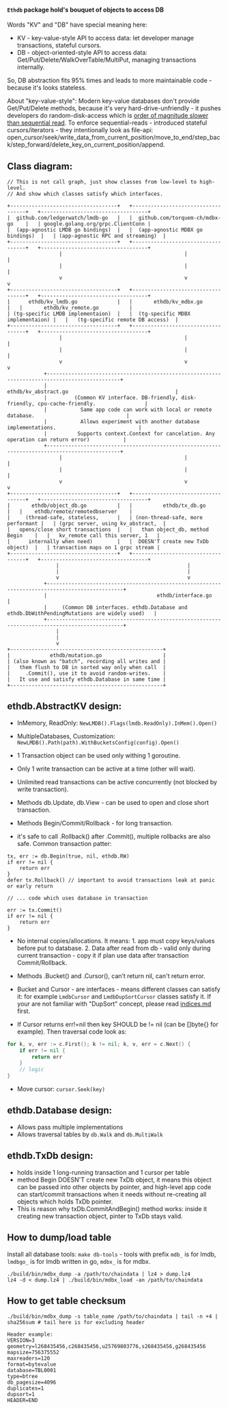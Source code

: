 #### `Ethdb` package hold's bouquet of objects to access DB

Words "KV" and "DB" have special meaning here: 
- KV - key-value-style API to access data: let developer manage transactions, stateful cursors. 
- DB - object-oriented-style API to access data: Get/Put/Delete/WalkOverTable/MultiPut, managing transactions internally.

So, DB abstraction fits 95% times and leads to more maintainable code - because it's looks stateless. 

About "key-value-style": Modern key-value databases don't provide Get/Put/Delete methods, 
  because it's very hard-drive-unfriendly - it pushes developers do random-disk-access which is [order of magnitude slower than sequential read](https://www.seagate.com/sg/en/tech-insights/lies-damn-lies-and-ssd-benchmark-master-ti/).
  To enforce sequential-reads - introduced stateful cursors/iterators - they intentionally look as file-api: open_cursor/seek/write_data_from_current_position/move_to_end/step_back/step_forward/delete_key_on_current_position/append.

## Class diagram: 

```asciiflow.com
// This is not call graph, just show classes from low-level to high-level. 
// And show which classes satisfy which interfaces.

+-----------------------------------+   +-----------------------------------+   +-----------------------------------+ 
|  github.com/ledgerwatch/lmdb-go   |   |  github.com/torquem-ch/mdbx-go    |   | google.golang.org/grpc.ClientConn |                    
|  (app-agnostic LMDB go bindings)  |   |  (app-agnostic MDBX go bindings)  |   | (app-agnostic RPC and streaming)  |
+-----------------------------------+   +-----------------------------------+   +-----------------------------------+
                 |                                        |                                      |
                 |                                        |                                      |
                 v                                        v                                      v
+-----------------------------------+   +-----------------------------------+   +-----------------------------------+
|      ethdb/kv_lmdb.go             |   |       ethdb/kv_mdbx.go            |   |       ethdb/kv_remote.go          |                
| (tg-specific LMDB implementaion)  |   |  (tg-specific MDBX implementaion) |   |   (tg-specific remote DB access)  |              
+-----------------------------------+   +-----------------------------------+   +-----------------------------------+
                 |                                        |                                      |
                 |                                        |                                      |
                 v                                        v                                      v
            +----------------------------------------------------------------------------------------------+
            |                                       ethdb/kv_abstract.go                                   |  
            |         (Common KV interface. DB-friendly, disk-friendly, cpu-cache-friendly.                |
            |           Same app code can work with local or remote database.                              |
            |           Allows experiment with another database implementations.                           |
            |          Supports context.Context for cancelation. Any operation can return error)           |
            +----------------------------------------------------------------------------------------------+
                 |                                        |                                      |
                 |                                        |                                      |
                 v                                        v                                      v
+-----------------------------------+   +-----------------------------------+   +-----------------------------------+
|       ethdb/object_db.go          |   |          ethdb/tx_db.go           |   |    ethdb/remote/remotedbserver    |                
|     (thread-safe, stateless,      |   | (non-thread-safe, more performant |   | (grpc server, using kv_abstract,  |  
|   opens/close short transactions  |   |   than object_db, method Begin    |   |   kv_remote call this server, 1   |
|      internally when need)        |   |  DOESN'T create new TxDb object)  |   | transaction maps on 1 grpc stream |
+-----------------------------------+   +-----------------------------------+   +-----------------------------------+
                |                                          |                                     
                |                                          |                                     
                v                                          v                                     
            +-----------------------------------------------------------------------------------------------+
            |                                    ethdb/interface.go                                         |  
            |     (Common DB interfaces. ethdb.Database and ethdb.DbWithPendingMutations are widely used)   |
            +-----------------------------------------------------------------------------------------------+
                |                      
                |                      
                v                      
+--------------------------------------------------+ 
|             ethdb/mutation.go                    |                 
| (also known as "batch", recording all writes and |  
|   them flush to DB in sorted way only when call  | 
|     .Commit(), use it to avoid random-writes.    | 
|   It use and satisfy ethdb.Database in same time |
+--------------------------------------------------+ 

```

## ethdb.AbstractKV design:

- InMemory, ReadOnly: `NewLMDB().Flags(lmdb.ReadOnly).InMem().Open()`
- MultipleDatabases, Customization: `NewLMDB().Path(path).WithBucketsConfig(config).Open()`


- 1 Transaction object can be used only withing 1 goroutine.
- Only 1 write transaction can be active at a time (other will wait).
- Unlimited read transactions can be active concurrently (not blocked by write transaction).


- Methods db.Update, db.View - can be used to open and close short transaction.
- Methods Begin/Commit/Rollback - for long transaction.
- it's safe to call .Rollback() after .Commit(), multiple rollbacks are also safe. Common transaction patter:

```
tx, err := db.Begin(true, nil, ethdb.RW)
if err != nil {
    return err
}
defer tx.Rollback() // important to avoid transactions leak at panic or early return

// ... code which uses database in transaction
 
err := tx.Commit()
if err != nil {
    return err
}
```


- No internal copies/allocations. It means: 1. app must copy keys/values before put to database. 2. Data after read from db - valid only during current transaction - copy it if plan use data after transaction Commit/Rollback.
- Methods .Bucket() and .Cursor(), can’t return nil, can't return error.
- Bucket and Cursor - are interfaces - means different classes can satisfy it: for example `LmdbCursor` and `LmdbDupSortCursor` classes satisfy it. 
  If your are not familiar with "DupSort" concept, please read [indices.md](./../docs/programmers_guide/indices.md) first.


- If Cursor returns err!=nil then key SHOULD be != nil (can be []byte{} for example). 
Then traversal code look as: 
```go
for k, v, err := c.First(); k != nil; k, v, err = c.Next() {
    if err != nil {
        return err
    }
    // logic
}
``` 
- Move cursor: `cursor.Seek(key)`



## ethdb.Database design:

- Allows pass multiple implementations 
- Allows traversal tables by `db.Walk` and `db.MultiWalk` 

## ethdb.TxDb design:
- holds inside 1 long-running transaction and 1 cursor per table
- method Begin DOESN'T create new TxDb object, it means this object can be passed into other objects by pointer,
  and high-level app code can start/commit transactions when it needs without re-creating all objects which holds
  TxDb pointer.
- This is reason why txDb.CommitAndBegin() method works: inside it creating new transaction object, pinter to TxDb stays valid.

## How to dump/load table

Install all database tools: `make db-tools` - tools with prefix `mdb_` is for 
lmdb, `lmdbgo_` is for lmdb written in go, `mdbx_` is for mdbx.

```
./build/bin/mdbx_dump -a /path/to/chaindata | lz4 > dump.lz4
lz4 -d < dump.lz4 | ./build/bin/mdbx_load -an /path/to/chaindata
```

## How to get table checksum

```
./build/bin/mdbx_dump -s table_name /path/to/chaindata | tail -n +4 | sha256sum # tail here is for excluding header 

Header example:
VERSION=3
geometry=l268435456,c268435456,u25769803776,s268435456,g268435456
mapsize=756375552
maxreaders=120
format=bytevalue
database=TBL0001
type=btree
db_pagesize=4096
duplicates=1
dupsort=1
HEADER=END
```
